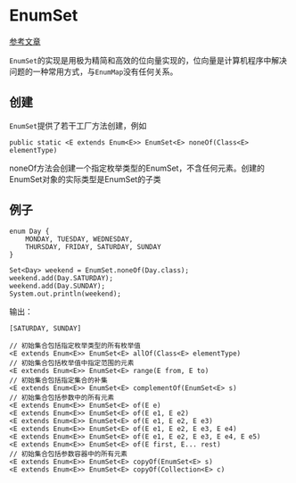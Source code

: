# EnumSet

[参考文章](https://blog.csdn.net/tugangkai/article/details/79509067)

`EnumSet`的实现是用极为精简和高效的位向量实现的，位向量是计算机程序中解决问题的一种常用方式，与`EnumMap`没有任何关系。

## 创建

`EnumSet`提供了若干工厂方法创建，例如

```
public static <E extends Enum<E>> EnumSet<E> noneOf(Class<E> elementType)
```

noneOf方法会创建一个指定枚举类型的EnumSet，不含任何元素。创建的EnumSet对象的实际类型是EnumSet的子类

## 例子

```
enum Day {
    MONDAY, TUESDAY, WEDNESDAY,
    THURSDAY, FRIDAY, SATURDAY, SUNDAY
}
```

```
Set<Day> weekend = EnumSet.noneOf(Day.class);
weekend.add(Day.SATURDAY);
weekend.add(Day.SUNDAY);
System.out.println(weekend);
```

输出：

```
[SATURDAY, SUNDAY]
```

```
// 初始集合包括指定枚举类型的所有枚举值
<E extends Enum<E>> EnumSet<E> allOf(Class<E> elementType)
// 初始集合包括枚举值中指定范围的元素
<E extends Enum<E>> EnumSet<E> range(E from, E to)
// 初始集合包括指定集合的补集
<E extends Enum<E>> EnumSet<E> complementOf(EnumSet<E> s)
// 初始集合包括参数中的所有元素
<E extends Enum<E>> EnumSet<E> of(E e)
<E extends Enum<E>> EnumSet<E> of(E e1, E e2)
<E extends Enum<E>> EnumSet<E> of(E e1, E e2, E e3)
<E extends Enum<E>> EnumSet<E> of(E e1, E e2, E e3, E e4)
<E extends Enum<E>> EnumSet<E> of(E e1, E e2, E e3, E e4, E e5)
<E extends Enum<E>> EnumSet<E> of(E first, E... rest)
// 初始集合包括参数容器中的所有元素
<E extends Enum<E>> EnumSet<E> copyOf(EnumSet<E> s)
<E extends Enum<E>> EnumSet<E> copyOf(Collection<E> c)
```